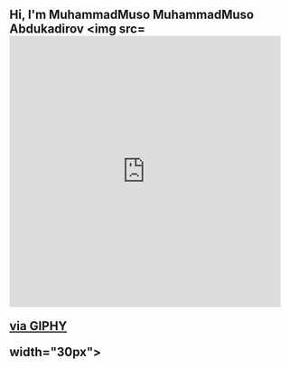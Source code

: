 ## Hi, I'm MuhammadMuso MuhammadMuso Abdukadirov <img src=<iframe src="https://giphy.com/embed/gM5qFksULw54NMWyry" width="480" height="480" style="" frameBorder="0" class="giphy-embed" allowFullScreen></iframe><p><a href="https://giphy.com/stickers/hello-wave-hand-gM5qFksULw54NMWyry">via GIPHY</a></p>width="30px">

